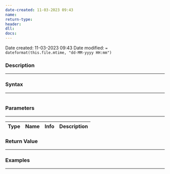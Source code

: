 ```yaml
---
date-created: 11-03-2023 09:43
name: 
return-type: 
header: 
dll: 
docs: 
---
```

Date created: 11-03-2023 09:43
Date modified: `= dateformat(this.file.mtime, "dd-MM-yyyy HH:mm")`

### Description
----

### Syntax
----
```c++

```

### Parameters
----
| Type | Name      | Info         | Description |
| ------ | --------- | ------------ | ----------- |

###  Return Value
----

### Examples
----
